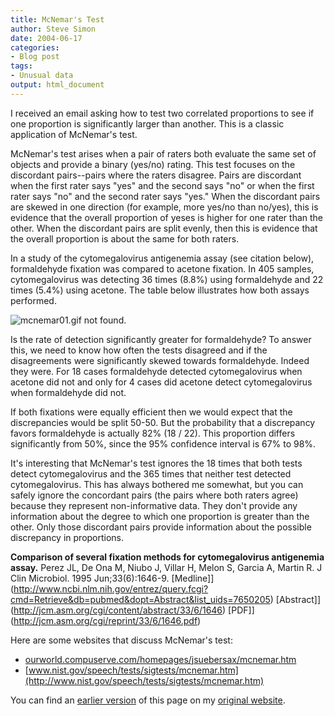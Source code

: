 ```yaml
---
title: McNemar's Test
author: Steve Simon
date: 2004-06-17
categories:
- Blog post
tags:
- Unusual data
output: html_document
---
```

I received an email asking how to test two correlated proportions to see
if one proportion is significantly larger than another. This is a
classic application of McNemar's test.

McNemar's test arises when a pair of raters both evaluate the same set
of objects and provide a binary (yes/no) rating. This test focuses on
the discordant pairs--pairs where the raters disagree. Pairs are
discordant when the first rater says "yes" and the second says "no"
or when the first rater says "no" and the second rater says "yes."
When the discordant pairs are skewed in one direction (for example, more
yes/no than no/yes), this is evidence that the overall proportion of
yeses is higher for one rater than the other. When the discordant pairs
are split evenly, then this is evidence that the overall proportion is
about the same for both raters.

In a study of the cytomegalovirus antigenemia assay (see citation
below), formaldehyde fixation was compared to acetone fixation. In 405
samples, cytomegalovirus was detecting 36 times (8.8%) using
formaldehyde and 22 times (5.4%) using acetone. The table below
illustrates how both assays performed.

![mcnemar01.gif not found.](http://www.pmean.com/images/images/04/mcnemar01.png)

  Is the rate of detection significantly greater for formaldehyde? To
answer this, we need to know how often the tests disagreed and if the
disagreements were significantly skewed towards formaldehyde. Indeed
they were. For 18 cases formaldehyde detected cytomegalovirus when
acetone did not and only for 4 cases did acetone detect cytomegalovirus
when formaldehyde did not.

If both fixations were equally efficient then we would expect that the
discrepancies would be split 50-50. But the probability that a
discrepancy favors formaldehyde is actually 82% (18 / 22). This
proportion differs significantly from 50%, since the 95% confidence
interval is 67% to 98%.

It's interesting that McNemar's test ignores the 18 times that both
tests detect cytomegalovirus and the 365 times that neither test
detected cytomegalovirus. This has always bothered me somewhat, but you
can safely ignore the concordant pairs (the pairs where both raters
agree) because they represent non-informative data. They don't provide
any information about the degree to which one proportion is greater than
the other. Only those discordant pairs provide information about the
possible discrepancy in proportions.

**Comparison of several fixation methods for cytomegalovirus antigenemia
assay.** Perez JL, De Ona M, Niubo J, Villar H, Melon S, Garcia A,
Martin R. J Clin Microbiol. 1995 Jun;33(6):1646-9.
[Medline]](http://www.ncbi.nlm.nih.gov/entrez/query.fcgi?cmd=Retrieve&db=pubmed&dopt=Abstract&list_uids=7650205)
[Abstract]](http://jcm.asm.org/cgi/content/abstract/33/6/1646)
[PDF]](http://jcm.asm.org/cgi/reprint/33/6/1646.pdf)

Here are some websites that discuss McNemar's test:

-   [ourworld.compuserve.com/homepages/jsuebersax/mcnemar.htm](http://ourworld.compuserve.com/homepages/jsuebersax/mcnemar.htm)
-   [www.nist.gov/speech/tests/sigtests/mcnemar.htm](http://www.nist.gov/speech/tests/sigtests/mcnemar.htm)

You can find an [earlier version](http://www.pmean.com/04/mcnemar.html) of this page on my [original website](http://www.pmean.com/original_site.html).
